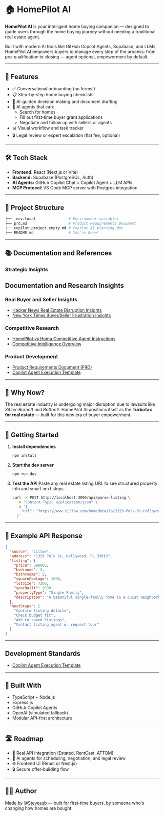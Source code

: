 # 🏠 HomePilot AI

**HomePilot AI** is your intelligent home buying companion — designed to guide users through the home buying journey without needing a traditional real estate agent.

Built with modern AI tools like GitHub Copilot Agents, Supabase, and LLMs, HomePilot AI empowers buyers to manage every step of the process: from pre-qualification to closing — agent optional, empowerment by default.

---

## 🚀 Features

- ✅ Conversational onboarding (no forms!)
- 📋 Step-by-step home buying checklists
- 🧠 AI-guided decision making and document drafting
- 🤖 AI agents that can:
  - Search for homes
  - Fill out first-time buyer grant applications
  - Negotiate and follow up with sellers or agents
- 📊 Visual workflow and task tracker
- 🔒 Legal review or expert escalation (flat fee, optional)

---

## 🛠 Tech Stack

- **Frontend:** React (Next.js or Vite)
- **Backend:** Supabase (PostgreSQL, Auth)
- **AI Agents:** GitHub Copilot Chat + Copilot Agent + LLM APIs
- **MCP Protocol:** VS Code MCP server with Postgres integration

---

## 📂 Project Structure

```bash
├── .env.local               # Environment variables
├── prd.md                   # Product Requirements Document
├── copilot.project.empty.md # Copilot AI planning doc
├── README.md                # You're here!
```

---

## 📚 Documentation and References

### Strategic Insights
## Documentation and Research Insights

### Real Buyer and Seller Insights
- [Hacker News Real Estate Disruption Insights](docs/hackernews-insights.md)
- [New York Times Buyer/Seller Frustration Insights](docs/nytimes-comment-insights.md)

### Competitive Research
- [HomePilot vs Homa Competitive Agent Instructions](docs/homepilot-vs-homa-agent-instructions.md)
- [Competitive Intelligence Overview](docs/competitive-intelligence.md)

### Product Development

- [Product Requirements Document (PRD)](docs/prd.md)
- [Copilot Agent Execution Template](docs/copilot-agent-execution-template.md)

---

## 🧠 Why Now?

The real estate industry is undergoing major disruption due to lawsuits like _Sitzer-Burnett_ and _Batton2_. HomePilot AI positions itself as the **TurboTax for real estate** — built for this new era of buyer empowerment.

---

## 🚦 Getting Started

1. **Install dependencies**

   ```bash
   npm install
   ```

2. **Start the dev server**

   ```bash
   npm run dev
   ```

3. **Test the API**
   Paste any real estate listing URL to see structured property info and smart next steps.

   ```bash
   curl -X POST http://localhost:3000/api/parse-listing \
     -H "Content-Type: application/json" \
     -d '{
       "url": "https://www.zillow.com/homedetails/1329-Polk-St-Hollywood-FL-33019/43333906_zpid/"
     }'
   ```

---

## 🧾 Example API Response

```json
{
  "source": "zillow",
  "address": "1329 Polk St, Hollywood, FL 33019",
  "listing": {
    "price": 598000,
    "bedrooms": 3,
    "bathrooms": 2,
    "squareFootage": 1600,
    "lotSize": 7200,
    "yearBuilt": 1990,
    "propertyType": "Single Family",
    "description": "A beautiful single-family home in a quiet neighborhood."
  },
  "nextSteps": [
    "Confirm listing details",
    "Check budget fit",
    "Add to saved listings",
    "Contact listing agent or request tour"
  ]
}
```

---

## Development Standards

- [Copilot Agent Execution Template](docs/copilot-agent-execution-template.md)

---

## 🤖 Built With

- TypeScript + Node.js
- Express.js
- GitHub Copilot Agents
- OpenAI (simulated fallback)
- Modular API-first architecture

---

## 🛣 Roadmap

- 🔌 Real API integration (Estated, RentCast, ATTOM)
- 🤖 AI agents for scheduling, negotiation, and legal review
- 🌐 Frontend UI (React or Next.js)
- 🔒 Secure offer-building flow

---

## 🧑‍💻 Author

Made by [@Steveaub](https://github.com/steveaub) — built for first-time buyers, by someone who's changing how homes are bought.

